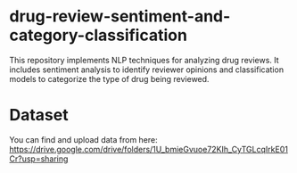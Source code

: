 # drug-review-sentiment-and-category-classification
This repository implements NLP techniques for analyzing drug reviews. It includes sentiment analysis to identify reviewer opinions and classification models to categorize the type of drug being reviewed.
# Dataset
You can find and upload data from here: https://drive.google.com/drive/folders/1U_bmieGvuoe72KIh_CyTGLcqIrkE01Cr?usp=sharing
